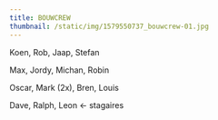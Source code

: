 ```yaml
---
title: BOUWCREW
thumbnail: /static/img/1579550737_bouwcrew-01.jpg
---
```

K﻿oen, Rob, Jaap, S﻿tefan 

Max, Jordy, M﻿ichan, Robin

O﻿scar, Mark (2x), Bren, Louis

D﻿ave, Ralph, Leon <- stagaires